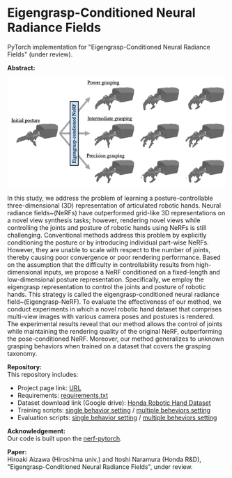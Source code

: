 # Eigengrasp-Conditioned Neural Radiance Fields
PyTorch implementation for "Eigengrasp-Conditioned Neural Radiance Fields" (under review).

**Abstract:**
<p align="center">
<img width="500" alt="thumbnail" src="overview.png">
</p>
In this study, we address the problem of learning a posture-controllable three-dimensional (3D) representation of articulated robotic hands. Neural radiance fields~(NeRFs) have outperformed grid-like 3D representations on a novel view synthesis tasks; however, rendering novel views while controlling the joints and posture of robotic hands using NeRFs is still challenging. Conventional methods address this problem by explicitly conditioning the posture or by introducing individual part-wise NeRFs. However, they are unable to scale with respect to the number of joints, thereby causing poor convergence or poor rendering performance. Based on the assumption that the difficulty in controllability results from high-dimensional inputs, we propose a NeRF conditioned on a fixed-length and low-dimensional posture representation. Specifically, we employ the eigengrasp representation to control the joints and posture of robotic hands. This strategy is called the eigengrasp-conditioned neural radiance field~(Eigengrasp-NeRF). To evaluate the effectiveness of our method, we conduct experiments in which a novel robotic hand dataset that comprises multi-view images with various camera poses and postures is rendered. The experimental results reveal that our method allows the control of joints while maintaining the rendering quality of the original NeRF, outperforming the pose-conditioned NeRF. Moreover, our method generalizes to unknown grasping behaviors when trained on a dataset that covers the grasping taxonomy.


**Repository:**  
This repository includes:
- Project page link: [URL](https://drive.google.com/drive/folders/16aRzCYkhRGhvi98RJhsG5lR4N3BTo335?usp=sharing)
- Requirements: [requirements.txt](requirements.txt)
- Dataset download link (Google drive): [Honda Robotic Hand Dataset]()
- Training scripts: [single behavior setting](run_train_single_behavior.sh) / [multiple beheviors setting](run_train_multiple_behaviors.sh)
- Evaluation scripts: [single behavior setting](run_test_single_behavior.sh) / [multiple beheviors setting](run_test_multiple_behaviors.sh)


**Acknowledgement:**  
Our code is built upon the [nerf-pytorch](https://github.com/yenchenlin/nerf-pytorch.git).


**Paper:**  
Hiroaki Aizawa (Hiroshima univ.) and Itoshi Naramura (Honda R&D), "Eigengrasp-Conditioned Neural Radiance Fields", under review.